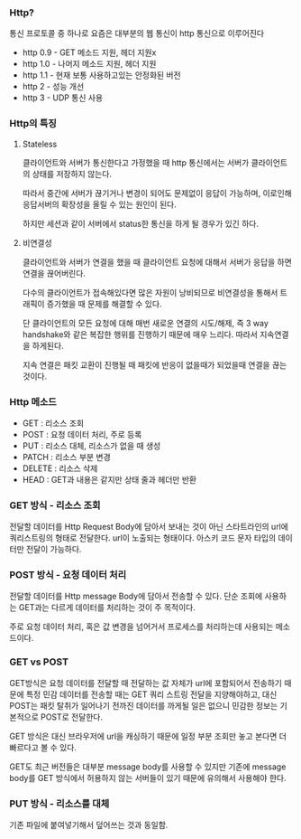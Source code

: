 ### Http?

 통신 프로토콜 중 하나로 요즘은 대부분의 웹 통신이 http 통신으로 이루어진다

- http 0.9 - GET 메소드 지원, 헤더 지원x
- http 1.0 - 나머지 메소드 지원, 헤더 지원
- http 1.1 - 현재 보통 사용하고있는 안정화된 버전
- http 2 - 성능 개선
- http 3 - UDP 통신 사용



### Http의 특징

1. Stateless

    클라이언트와 서버가 통신한다고 가정했을 때 http 통신에서는 서버가 클라이언트의 상태를 저장하지 않는다.

    따라서 중간에 서버가 끊기거나 변경이 되어도 문제없이 응답이 가능하며, 이로인해 응답서버의 확장성을 올릴 수 있는 원인이 된다.

    하지만 세션과 같이 서버에서 status한 통신을 하게 될 경우가 있긴 하다.

2. 비연결성

    클라이언트와 서버가 연결을 했을 때 클라이언트 요청에 대해서 서버가 응답을 하면 연결을 끊어버린다.

    다수의 클라이언트가 접속해있다면 많은 자원이 낭비되므로 비연결성을 통해서 트래픽이 증가했을 때 문제를 해결할 수 있다.

    단 클라이언트의 모든 요청에 대해 매번 새로운 연결의 시도/해제, 즉 3 way handshake와 같은 복잡한 행위를 진행하기 때문에 매우 느리다. 따라서 지속연결을 하게된다.

    지속 연결은 패킷 교환이 진행될 때 패킷에 반응이 없을때가 되었을때 연결을 끊는 것이다.



### Http 메소드

- GET : 리소스 조회
- POST : 요청 데이터 처리, 주로 등록
- PUT : 리소스 대체, 리소스가 없을 때 생성
- PATCH : 리소스 부분 변경
- DELETE : 리소스 삭제
- HEAD : GET과 내용은 같지만 상태 줄과 헤더만 반환



### GET 방식 - 리소스 조회

 전달할 데이터를 Http Request Body에 담아서 보내는 것이 아닌 스타트라인의 url에 쿼리스트링의 형태로 전달한다. url이 노출되는 형태이다. 아스키 코드 문자 타입의 데이터만 전달이 가능하다.



### POST 방식 - 요청 데이터 처리

 전달할 데이터를 Http message Body에 담아서 전송할 수 있다. 단순 조회에 사용하는 GET과는 다르게 데이터를 처리하는 것이 주 목적이다.

 주로 요청 데이터 처리, 혹은 값 변경을 넘어거서 프로세스를 처리하는데 사용되는 메소드이다.



### GET vs POST

 GET방식은 요청 데이터를 전달할 때 전달하는 값 자체가 url에 포함되어서 전송하기 때문에 특정 민감 데이터를 전송할 때는 GET 쿼리 스트링 전달을 지양해야하고, 대신 POST는 패킷 탈취가 일어나기 전까진 데이터를 까게될 일은 없으니 민감한 정보는 기본적으로 POST로 전달한다.

 GET 방식은 대신 브라우저에 url을 캐싱하기 때문에 일정 부분 조회만 놓고 본다면 더 빠르다고 볼 수 있다.

 GET도 최근 버전들은 대부분 message body를 사용할 수 있지만 기존에 message body를 GET 방식에서 허용하지 않는 서버들이 있기 때문에 유의해서 사용해야 한다.





### PUT 방식 - 리소스를 대체

 기존 파일에 붙여넣기해서 덮어쓰는 것과 동일함.
